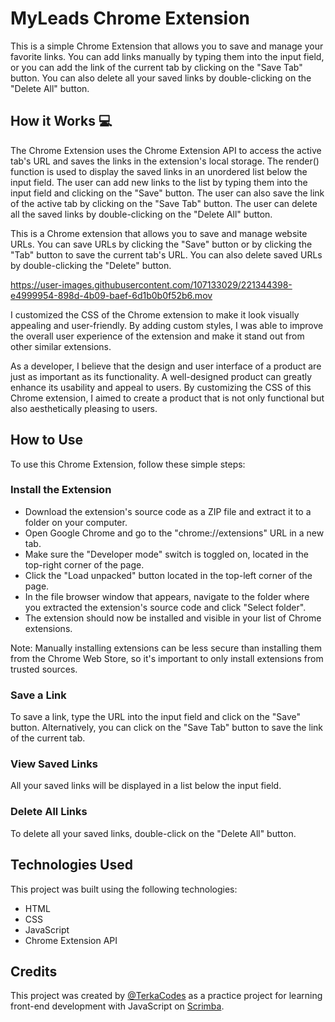 # MyLeads Chrome Extension
This is a simple Chrome Extension that allows you to save and manage your favorite links. You can add links manually by typing them into the input field, or you can add the link of the current tab by clicking on the "Save Tab" button. You can also delete all your saved links by double-clicking on the "Delete All" button.

## How it Works 💻
The Chrome Extension uses the Chrome Extension API to access the active tab's URL and saves the links in the extension's local storage. The render() function is used to display the saved links in an unordered list below the input field. The user can add new links to the list by typing them into the input field and clicking on the "Save" button. The user can also save the link of the active tab by clicking on the "Save Tab" button. The user can delete all the saved links by double-clicking on the "Delete All" button.

This is a Chrome extension that allows you to save and manage website URLs. You can save URLs by clicking the "Save" button or by clicking the "Tab" button to save the current tab's URL. You can also delete saved URLs by double-clicking the "Delete" button.

https://user-images.githubusercontent.com/107133029/221344398-e4999954-898d-4b09-baef-6d1b0b0f52b6.mov

I customized the CSS of the Chrome extension to make it look visually appealing and user-friendly. By adding custom styles, I was able to improve the overall user experience of the extension and make it stand out from other similar extensions.

As a developer, I believe that the design and user interface of a product are just as important as its functionality. A well-designed product can greatly enhance its usability and appeal to users. By customizing the CSS of this Chrome extension, I aimed to create a product that is not only functional but also aesthetically pleasing to users.

## How to Use
To use this Chrome Extension, follow these simple steps:

### Install the Extension
- Download the extension's source code as a ZIP file and extract it to a folder on your computer.
- Open Google Chrome and go to the "chrome://extensions" URL in a new tab.
- Make sure the "Developer mode" switch is toggled on, located in the top-right corner of the page.
- Click the "Load unpacked" button located in the top-left corner of the page.
- In the file browser window that appears, navigate to the folder where you extracted the extension's source code and click "Select folder".
- The extension should now be installed and visible in your list of Chrome extensions.

Note: Manually installing extensions can be less secure than installing them from the Chrome Web Store, so it's important to only install extensions from trusted sources.

### Save a Link
To save a link, type the URL into the input field and click on the "Save" button. Alternatively, you can click on the "Save Tab" button to save the link of the current tab.
### View Saved Links
All your saved links will be displayed in a list below the input field.
### Delete All Links
To delete all your saved links, double-click on the "Delete All" button.

## Technologies Used
This project was built using the following technologies:
- HTML
- CSS
- JavaScript
- Chrome Extension API

## Credits
This project was created by [@TerkaCodes](https://twitter.com/TerkaCodes) as a practice project for learning front-end development with JavaScript on [Scrimba](https://scrimba.com/learn/frontend).
